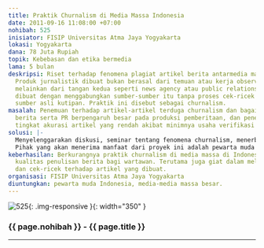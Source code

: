 ```yaml
---
title: Praktik Churnalism di Media Massa Indonesia
date: 2011-09-16 11:08:00 +07:00
nohibah: 525
inisiator: FISIP Universitas Atma Jaya Yogyakarta
lokasi: Yogyakarta
dana: 78 Juta Rupiah
topik: Kebebasan dan etika bermedia
lama: 5 bulan
deskripsi: Riset terhadap fenomena plagiat artikel berita antarmedia massa di Indonesia.
  Produk jurnalistik dibuat bukan berasal dari temuan atau kerja observasi pewarta,
  melainkan dari tangan kedua seperti news agency atau public relations. Berita lalu
  dibuat dengan menggabungkan sumber-sumber itu tanpa proses cek-ricek dan tak mencantumkan
  sumber asli kutipan. Praktik ini disebut sebagai churnalism.
masalah: Penemuan terhadap artikel-artikel terduga churnalism dan bagaimana agensi
  berita serta PR berpengaruh besar pada produksi pemberitaan, dan penemuan terhadap
  tingkat akurasi artikel yang rendah akibat minimnya usaha verifikasi dan cek-ricek
solusi: |-
  Menyelenggarakan diskusi, seminar tentang fenomena churnalism, menerbitkan buku mengenai fenomena churnalism di media massa Indonesia, dan mengadakan pelatihan peningkatan kemampuan reportase dan menulis berita bagi wartawan dengan disisipkan materi tentang anti-churnalism.
  Pihak yang akan menerima manfaat dari proyek ini adalah pewarta muda Indonesia, media-media massa besar.
keberhasilan: Berkurangnya praktik churnalism di media massa di Indonesia dan meningkatnya
  kualitas penulisan berita bagi wartawan. Terutama juga giat dalam melakukan verifikasi
  dan cek-ricek terhadap artikel yang dibuat.
organisasi: FISIP Universitas Atma Jaya Yogyakarta
diuntungkan: pewarta muda Indonesia, media-media massa besar.
---
```


![525](/static/img/hibahcmb/525.png){: .img-responsive }{: width="350" }

### {{ page.nohibah }} - {{ page.title }}

---
